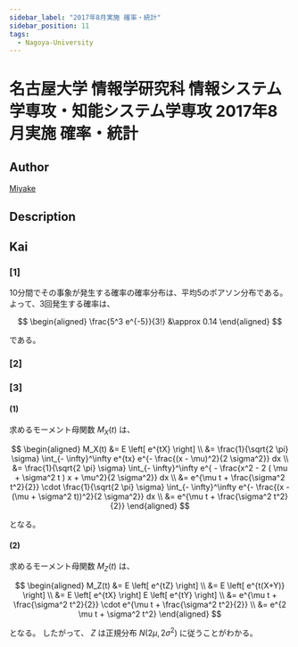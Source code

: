 ```yaml
---
sidebar_label: "2017年8月実施 確率・統計"
sidebar_position: 11
tags:
  - Nagoya-University
---
```

# 名古屋大学 情報学研究科 情報システム学専攻・知能システム学専攻 2017年8月実施 確率・統計

## **Author**
[Miyake](https://miyake.github.io/exams/index.html)

## **Description**

## **Kai**
### \[1\]
10分間でその事象が発生する確率の確率分布は、平均5のポアソン分布である。
よって、3回発生する確率は、

$$
  \begin{aligned}
  \frac{5^3 e^{-5}}{3!}
  &\approx
  0.14
  \end{aligned}
$$

である。

### \[2\]

### \[3\]
#### (1)
求めるモーメント母関数 $M_X(t)$ は、

$$
\begin{aligned}
M_X(t)
&=
E \left[ e^{tX} \right]
\\
&=
\frac{1}{\sqrt{2 \pi} \sigma}
\int_{- \infty}^\infty e^{tx} e^{- \frac{(x - \mu)^2}{2 \sigma^2}} dx
\\
&=
\frac{1}{\sqrt{2 \pi} \sigma}
\int_{- \infty}^\infty
e^{ - \frac{x^2 - 2 ( \mu + \sigma^2 t ) x + \mu^2}{2 \sigma^2}}
dx
\\
&=
e^{\mu t + \frac{\sigma^2 t^2}{2}} \cdot
\frac{1}{\sqrt{2 \pi} \sigma}
\int_{- \infty}^\infty
e^{- \frac{(x - (\mu + \sigma^2 t))^2}{2 \sigma^2}} dx
\\
&=
e^{\mu t + \frac{\sigma^2 t^2}{2}}
\end{aligned}
$$

となる。

#### (2)
求めるモーメント母関数 $M_Z(t)$ は、

$$
\begin{aligned}
M_Z(t)
&=
E \left[ e^{tZ} \right]
\\
&=
E \left[ e^{t(X+Y)} \right]
\\
&=
E \left[ e^{tX} \right] E \left[ e^{tY} \right]
\\
&=
e^{\mu t + \frac{\sigma^2 t^2}{2}}
\cdot
e^{\mu t + \frac{\sigma^2 t^2}{2}}
\\
&=
e^{2 \mu t + \sigma^2 t^2}
\end{aligned}
$$

となる。
したがって、
$Z$ は正規分布 $N(2 \mu, 2 \sigma^2)$ に従うことがわかる。